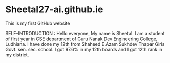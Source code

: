 # Sheetal27-ai.github.ie
This is my first GitHub website


SELF-INTRODUCTION :
Hello everyone, My name is Sheetal.
I am a student of first year in CSE department of Guru Nanak Dev Engineering College, Ludhiana.
I have done my 12th from Shaheed E Azam Sukhdev Thapar Girls Govt. sen. sec. school.
I got 97.6% in my 12th boards and I got 12th rank in my district.
